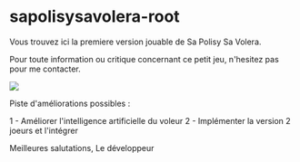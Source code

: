 # sapolisysavolera-root 

Vous trouvez ici la premiere version jouable de Sa Polisy Sa Volera. 

Pour toute information ou critique concernant ce petit jeu, n'hesitez pas pour me contacter.

![](https://raw.githubusercontent.com/Andriantomanga/sapolisysavolera-root/master/sapolisysavolera.PNG)

Piste d'améliorations possibles :

1 - Améliorer l'intelligence artificielle du voleur
2 - Implémenter la version 2 joeurs et l'intégrer


Meilleures salutations,
Le développeur

